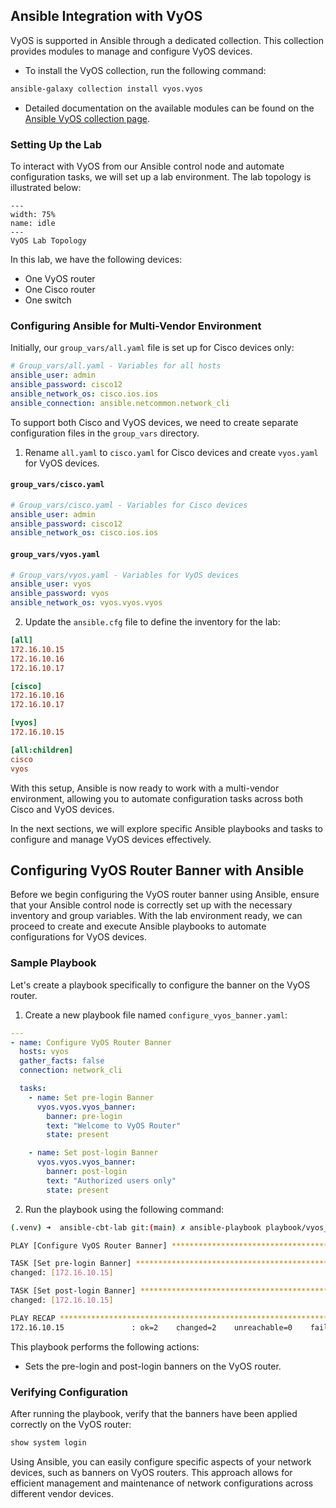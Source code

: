 ## Ansible Integration with VyOS

VyOS is supported in Ansible through a dedicated collection. This collection provides modules to manage and configure VyOS devices.

- To install the VyOS collection, run the following command:

```bash
ansible-galaxy collection install vyos.vyos
```

- Detailed documentation on the available modules can be found on the [Ansible VyOS collection page](https://docs.ansible.com/ansible/latest/collections/vyos/vyos/index.html#modules).

### Setting Up the Lab

To interact with VyOS from our Ansible control node and automate configuration tasks, we will set up a lab environment. The lab topology is illustrated below:

```{figure} ../images/vyos-lab.png
---
width: 75%
name: idle
---
VyOS Lab Topology
```

In this lab, we have the following devices:

- One VyOS router
- One Cisco router
- One switch

### Configuring Ansible for Multi-Vendor Environment

Initially, our `group_vars/all.yaml` file is set up for Cisco devices only:

```yaml
# Group_vars/all.yaml - Variables for all hosts
ansible_user: admin
ansible_password: cisco12
ansible_network_os: cisco.ios.ios
ansible_connection: ansible.netcommon.network_cli
```

To support both Cisco and VyOS devices, we need to create separate configuration files in the `group_vars` directory.

1. Rename `all.yaml` to `cisco.yaml` for Cisco devices and create `vyos.yaml` for VyOS devices.

#### `group_vars/cisco.yaml`

```yaml
# Group_vars/cisco.yaml - Variables for Cisco devices
ansible_user: admin
ansible_password: cisco12
ansible_network_os: cisco.ios.ios
```

#### `group_vars/vyos.yaml`

```yaml
# Group_vars/vyos.yaml - Variables for VyOS devices
ansible_user: vyos
ansible_password: vyos
ansible_network_os: vyos.vyos.vyos
```

2. Update the `ansible.cfg` file to define the inventory for the lab:

```ini
[all]
172.16.10.15  
172.16.10.16  
172.16.10.17  

[cisco]
172.16.10.16  
172.16.10.17  

[vyos]
172.16.10.15  

[all:children]
cisco
vyos
```

With this setup, Ansible is now ready to work with a multi-vendor environment, allowing you to automate configuration tasks across both Cisco and VyOS devices.

In the next sections, we will explore specific Ansible playbooks and tasks to configure and manage VyOS devices effectively.

## Configuring VyOS Router Banner with Ansible

Before we begin configuring the VyOS router banner using Ansible, ensure that your Ansible control node is correctly set up with the necessary inventory and group variables. With the lab environment ready, we can proceed to create and execute Ansible playbooks to automate configurations for VyOS devices.

### Sample Playbook

Let's create a playbook specifically to configure the banner on the VyOS router.

1. Create a new playbook file named `configure_vyos_banner.yaml`:

```yaml
---
- name: Configure VyOS Router Banner
  hosts: vyos
  gather_facts: false
  connection: network_cli

  tasks:
    - name: Set pre-login Banner
      vyos.vyos.vyos_banner:
        banner: pre-login
        text: "Welcome to VyOS Router"
        state: present

    - name: Set post-login Banner
      vyos.vyos.vyos_banner:
        banner: post-login
        text: "Authorized users only"
        state: present
```

2. Run the playbook using the following command:

```sh
(.venv) ➜  ansible-cbt-lab git:(main) ✗ ansible-playbook playbook/vyos_banner.yaml

PLAY [Configure VyOS Router Banner] ****************************************************

TASK [Set pre-login Banner] ************************************************************
changed: [172.16.10.15]

TASK [Set post-login Banner] ***********************************************************
changed: [172.16.10.15]

PLAY RECAP *****************************************************************************
172.16.10.15               : ok=2    changed=2    unreachable=0    failed=0    skipped=0
```

This playbook performs the following actions:
- Sets the pre-login and post-login banners on the VyOS router.

### Verifying Configuration

After running the playbook, verify that the banners have been applied correctly on the VyOS router:

```bash
show system login
```

Using Ansible, you can easily configure specific aspects of your network devices, such as banners on VyOS routers. This approach allows for efficient management and maintenance of network configurations across different vendor devices.
